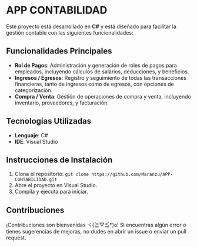 # APP CONTABILIDAD

Este proyecto está desarrollado en **C#** y está diseñado para facilitar la gestión contable con las siguientes funcionalidades:

## Funcionalidades Principales
- **Rol de Pagos**: Administración y generación de roles de pagos para empleados, incluyendo cálculos de salarios, deducciones, y beneficios.
- **Ingresos / Egresos**: Registro y seguimiento de todas las transacciones financieras, tanto de ingresos como de egresos, con opciones de categorización.
- **Compra / Venta**: Gestión de operaciones de compra y venta, incluyendo inventario, proveedores, y facturación.

## Tecnologías Utilizadas
- **Lenguaje**: C#
- **IDE**: Visual Studio

## Instrucciones de Instalación
1. Clona el repositorio: `git clone https://github.com/Maranzu/APP-CONTABILIDAD.git`
2. Abre el proyecto en Visual Studio.
3. Compila y ejecuta para iniciar.

## Contribuciones
¡Contribuciones son bienvenidas ヾ(≧▽≦*)o! Si encuentras algún error o tienes sugerencias de mejoras, no dudes en abrir un issue o enviar un pull request.
